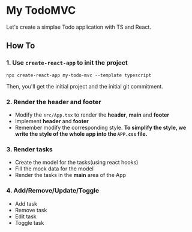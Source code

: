 # My TodoMVC

Let's create a simplae Todo application with TS and React.

## How To

### 1. Use `create-react-app` to init the project


```
npx create-react-app my-todo-mvc --template typescript
```

Then, you'll get the initial project and the initial git commitment.

### 2. Render the header and footer

- Modify the `src/App.tsx` to render the **header**, **main** and **footer**
- Implement **header** and **footer**
- Remember modify the corresponding style. **To simplify the style, we write the style of the whole app into the `APP.css` file.**

### 3. Render tasks

- Create the model for the tasks(using react hooks)
- Fill the mock data for the model
- Render the tasks in the **main** area of the App

### 4. Add/Remove/Update/Toggle

- Add task
- Remove task
- Edit task
- Toggle task
